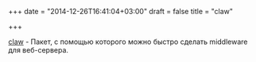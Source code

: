 +++
date = "2014-12-26T16:41:04+03:00"
draft = false
title = "claw"

+++

<p><a href="https://github.com/squiidz/claw">claw</a>&nbsp;- Пакет, с помощью которого можно быстро сделать middleware для веб-сервера.</p>


